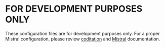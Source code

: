 # FOR DEVELOPMENT PURPOSES ONLY

These configuration files are for development purposes only.
For a proper Mistral configuration, please review [coditation](https://docs.coditation.com/index.html) and [Mistral](https://docs.openstack.org/mistral/latest/) documentation.
